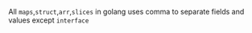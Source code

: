 All `maps`,`struct`,`arr`,`slices` in golang uses comma to separate fields and values except `interface`